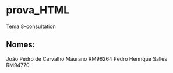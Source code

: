 # prova_HTML
Tema 8-consultation
## Nomes:
João Pedro de Carvalho Maurano RM96264
Pedro Henrique Salles RM94770